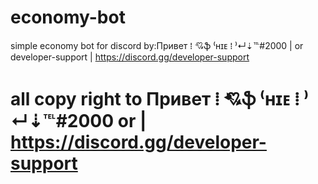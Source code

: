 # economy-bot
simple economy bot for discord by:Привет ⁞ 💘ֆ ⁽ʜɪᴇ ⁞ ⁾↵⇣℡#2000 | or developer-support | https://discord.gg/developer-support


# all copy right to Привет ⁞ 💘ֆ ⁽ʜɪᴇ ⁞ ⁾↵⇣℡#2000 or | https://discord.gg/developer-support
